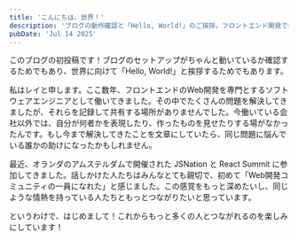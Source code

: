 ```yaml
---
title: 'こんにちは、世界！'
description: 'ブログの動作確認と「Hello, World!」のご挨拶。フロントエンド開発で学んだことをこれから発信していきます。もっとたくさんの開発者とつながれたら嬉しいです！'
pubDate: 'Jul 14 2025'
---
```


このブログの初投稿です！ブログのセットアップがちゃんと動いているか確認するためでもあり、世界に向けて「Hello, World!」と挨拶するためでもあります。

私はレイと申します。ここ数年、フロントエンドのWeb開発を専門とするソフトウェアエンジニアとして働いてきました。その中でたくさんの問題を解決してきましたが、それらを記録して共有する場所がありませんでした。今働いている会社以外では、自分が何者かを表現したり、作ったものを見せたりする場がなかったんです。もし今まで解決してきたことを文章にしていたら、同じ問題に悩んでいる誰かの助けになったかもしれません。

最近、オランダのアムステルダムで開催された JSNation と React Summit に参加してきました。話しかけた人たちはみんなとても親切で、初めて「Web開発コミュニティの一員になれた」と感じました。この感覚をもっと深めたいし、同じような情熱を持っている人たちともっとつながりたいと思っています。

というわけで、はじめまして！これからもっと多くの人とつながれるのを楽しみにしています！
